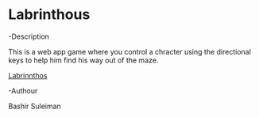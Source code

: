 Labrinthous
=======

-Description

This is a web app game where you control a chracter using the directional keys to help him find his way out of the maze.

[Labrinnthos](http://laburinthos-webapp.phpfogapp.com/)

-Authour

Bashir Suleiman

